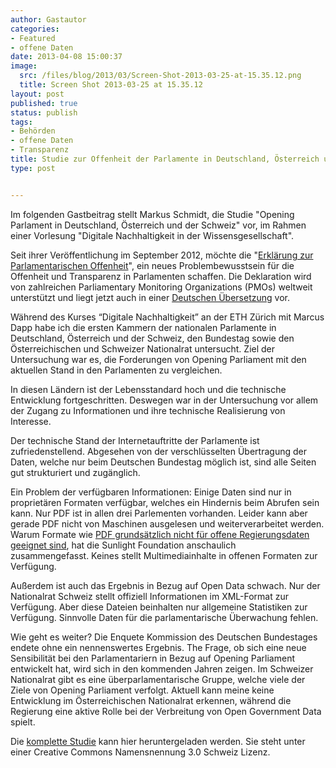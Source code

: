 ```yaml
---
author: Gastautor
categories:
- Featured
- offene Daten
date: 2013-04-08 15:00:37
image:
  src: /files/blog/2013/03/Screen-Shot-2013-03-25-at-15.35.12.png
  title: Screen Shot 2013-03-25 at 15.35.12
layout: post
published: true
status: publish
tags:
- Behörden
- offene Daten
- Transparenz
title: Studie zur Offenheit der Parlamente in Deutschland, Österreich und der Schweiz
type: post


---
```


Im folgenden Gastbeitrag stellt Markus Schmidt, die Studie "Opening Parlament in Deutschland, Österreich und der Schweiz" vor, im Rahmen einer Vorlesung "Digitale Nachhaltigkeit in der Wissensgesellschaft". 

Seit ihrer Veröffentlichung im September 2012, möchte die "[Erklärung zur Parlamentarischen Offenheit](http://www.openingparliament.org/)", ein neues Problembewusstsein für die Offenheit und Transparenz in Parlamenten schaffen. Die Deklaration wird von zahlreichen Parliamentary Monitoring Organizations (PMOs) weltweit unterstützt und liegt jetzt auch in einer [Deutschen Übersetzung](/blog/2013/03/erklaerung-zur-parlamentarischen-offenheit/) vor.

Während des Kurses “Digitale Nachhaltigkeit” an der ETH Zürich mit Marcus Dapp habe ich die ersten Kammern der nationalen Parlamente in Deutschland, Österreich und der Schweiz, den Bundestag sowie den Österreichischen und Schweizer Nationalrat untersucht. Ziel der Untersuchung war es, die Forderungen von Opening Parliament mit den aktuellen Stand in den Parlamenten zu vergleichen.

In diesen Ländern ist der Lebensstandard hoch und die technische Entwicklung fortgeschritten. Deswegen war in der Untersuchung vor allem der Zugang zu Informationen und ihre technische Realisierung von Interesse.

Der technische Stand der Internetauftritte der Parlamente ist zufriedenstellend. Abgesehen von der verschlüsselten Übertragung der Daten, welche nur beim Deutschen Bundestag möglich ist, sind alle Seiten gut strukturiert und zugänglich.

Ein Problem der verfügbaren Informationen: Einige Daten sind nur in proprietären Formaten verfügbar, welches ein Hindernis beim Abrufen sein kann. Nur PDF ist in allen drei Parlementen vorhanden. Leider kann aber gerade PDF nicht von Maschinen ausgelesen und weiterverarbeitet werden. Warum Formate wie [PDF grundsätzlich nicht für offene Regierungsdaten geeignet sind](http://sunlightfoundation.com/blog/2009/10/28/adobe-bad-open-government/), hat die Sunlight Foundation anschaulich zusammengefasst. Keines stellt Multimediainhalte in offenen Formaten zur Verfügung.

Außerdem ist auch das Ergebnis in Bezug auf Open Data schwach. Nur der Nationalrat Schweiz stellt offiziell Informationen im XML-Format zur Verfügung. Aber diese Dateien beinhalten nur allgemeine Statistiken zur Verfügung. Sinnvolle Daten für die parlamentarische Überwachung fehlen.

Wie geht es weiter? Die Enquete Kommission des Deutschen Bundestages endete ohne ein nennenswertes Ergebnis. The Frage, ob sich eine neue Sensibilität bei den Parlamentariern in Bezug auf Opening Parliament entwickelt hat, wird sich in den kommenden Jahren zeigen. Im Schweizer Nationalrat gibt es eine überparlamentarische Gruppe, welche viele der Ziele von Opening Parliament verfolgt. Aktuell kann meine keine Entwicklung im Österreichischen Nationalrat erkennen, während die Regierung eine aktive Rolle bei der Verbreitung von Open Government Data spielt.

Die [komplette Studie](http://teach.digisus.com/tiki-download_file.php?fileId=79) kann hier heruntergeladen werden. Sie steht unter einer Creative Commons Namensnennung 3.0 Schweiz Lizenz.